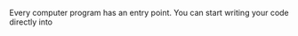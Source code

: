 Every computer program has an entry point.
You can start writing your code directly into <script> tags.
But this means it will be executed instantly and simultaneously
as the script is being downloaded
into the browser, without concern for DOM or other media.
This can create a problem because your code might be accessing DOM elements
before they are fully downloaded from the server.
To remedy the situation, you may want to wait until the DOM tree is fully available.
  
To wait on the DOM event, add an event listener to the document object. The
name of the event is DOMContentLoaded.
